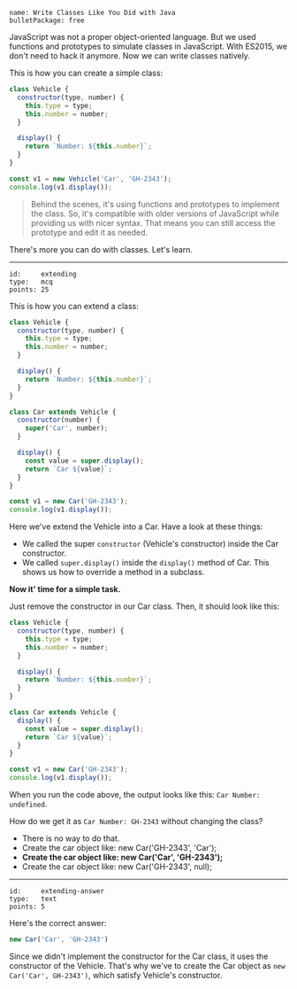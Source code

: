```
name: Write Classes Like You Did with Java
bulletPackage: free
```

JavaScript was not a proper object-oriented language. But we used functions and prototypes to simulate classes in JavaScript. With ES2015, we don't need to hack it anymore. Now we can write classes natively.

This is how you can create a simple class:

~~~js
class Vehicle {
  constructor(type, number) {
    this.type = type;
    this.number = number;
  }

  display() {
    return `Number: ${this.number}`;
  }
}

const v1 = new Vehicle('Car', 'GH-2343');
console.log(v1.display());
~~~

> Behind the scenes, it's using functions and prototypes to implement the class.
> So, it's compatible with older versions of JavaScript while providing us with nicer syntax.
> That means you can still access the prototype and edit it as needed.

There's more you can do with classes. Let's learn.

*****

```
id:     extending
type:   mcq
points: 25
```

This is how you can extend a class:

~~~js
class Vehicle {
  constructor(type, number) {
    this.type = type;
    this.number = number;
  }

  display() {
    return `Number: ${this.number}`;
  }
}

class Car extends Vehicle {
  constructor(number) {
    super('Car', number);
  }

  display() {
    const value = super.display();
    return `Car ${value}`;
  }
}

const v1 = new Car('GH-2343');
console.log(v1.display());
~~~

Here we've extend the Vehicle into a Car. Have a look at these things:

* We called the super `constructor` (Vehicle's constructor) inside the Car constructor.
* We called `super.display()` inside the `display()` method of Car. This shows us how to override a method in a subclass.

**Now it' time for a simple task.**

Just remove the constructor in our Car class. Then, it should look like this:

~~~js
class Vehicle {
  constructor(type, number) {
    this.type = type;
    this.number = number;
  }

  display() {
    return `Number: ${this.number}`;
  }
}

class Car extends Vehicle {
  display() {
    const value = super.display();
    return `Car ${value}`;
  }
}

const v1 = new Car('GH-2343');
console.log(v1.display());
~~~

When you run the code above, the output looks like this: `Car Number: undefined`.

How do we get it as `Car Number: GH-2343` without changing the class?

  - There is no way to do that.
  - Create the car object like: new Car('GH-2343', 'Car');
  - **Create the car object like: new Car('Car', 'GH-2343');**
  - Create the car object like: new Car('GH-2343', null);

*****

```
id:     extending-answer
type:   text
points: 5
```

Here's the correct answer:

~~~js
new Car('Car', 'GH-2343')
~~~

Since we didn't implement the constructor for the Car class, it uses the constructor of the Vehicle. That's why we've to create the Car object as `new Car('Car', GH-2343')`, which satisfy Vehicle's constructor.
